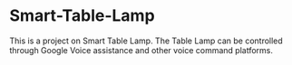 # Smart-Table-Lamp
This is a project on Smart Table Lamp. The Table Lamp can be controlled through Google Voice assistance and other voice command platforms.
